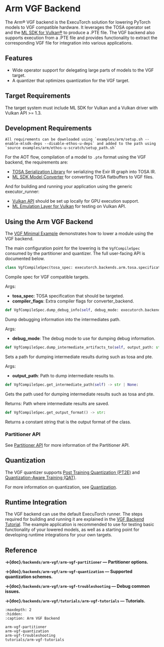 # Arm VGF Backend

The Arm&reg; VGF backend is the ExecuTorch solution for lowering PyTorch models to VGF compatible hardware.
It leverages the TOSA operator set and the [ML SDK for Vulkan&reg;](https://github.com/arm/ai-ml-sdk-for-vulkan?tab=readme-ov-file) to produce a .PTE file.
The VGF backend also supports execution from a .PTE file and provides functionality to extract the corresponding VGF file for integration into various applications.

## Features

- Wide operator support for delegating large parts of models to the VGF target.
- A quantizer that optimizes quantization for the VGF target.

## Target Requirements

The target system must include ML SDK for Vulkan and a Vulkan driver with Vulkan API >= 1.3.

## Development Requirements

```{tip}
All requirements can be downloaded using `examples/arm/setup.sh --enable-mlsdk-deps --disable-ethos-u-deps` and added to the path using
`source examples/arm/ethos-u-scratch/setup_path.sh`
```

For the AOT flow, compilation of a model to `.pte` format using the VGF backend, the requirements are:
- [TOSA Serialization Library](https://www.mlplatform.org/tosa/software.html) for serializing the Exir IR graph into TOSA IR.
- [ML SDK Model Converter](https://github.com/arm/ai-ml-sdk-model-converter) for converting TOSA flatbuffers to VGF files.

And for building and running your application using the generic executor_runner:
- [Vulkan API](https://www.vulkan.org) should be set up locally for GPU execution support.
- [ML Emulation Layer for Vulkan](https://github.com/arm/ai-ml-emulation-layer-for-vulkan) for testing on Vulkan API.

## Using the Arm VGF Backend

The [VGF Minimal Example](https://github.com/pytorch/executorch/blob/main/examples/arm/vgf_minimal_example.ipynb) demonstrates how to lower a module using the VGF backend.

The main configuration point for the lowering is the `VgfCompileSpec` consumed by the partitioner and quantizer.
The full user-facing API is documented below.

```python
class VgfCompileSpec(tosa_spec: executorch.backends.arm.tosa.specification.TosaSpecification | str | None = None, compiler_flags: list[str] | None = None)
```
Compile spec for VGF compatible targets.

Args:
- **tosa_spec**: TOSA specification that should be targeted.
- **compiler_flags**: Extra compiler flags for converter_backend.

```python
def VgfCompileSpec.dump_debug_info(self, debug_mode: executorch.backends.arm.common.arm_compile_spec.ArmCompileSpec.DebugMode | None):
```
Dump debugging information into the intermediates path.

Args:
- **debug_mode**: The debug mode to use for dumping debug information.

```python
def VgfCompileSpec.dump_intermediate_artifacts_to(self, output_path: str | None):
```
Sets a path for dumping intermediate results during such as tosa and pte.

Args:
- **output_path**: Path to dump intermediate results to.

```python
def VgfCompileSpec.get_intermediate_path(self) -> str | None:
```
Gets the path used for dumping intermediate results such as tosa and pte.

Returns:
    Path where intermediate results are saved.

```python
def VgfCompileSpec.get_output_format() -> str:
```
Returns a constant string that is the output format of the class.



### Partitioner API

See [Partitioner API](arm-vgf-partitioner.md) for more information of the Partitioner API.

## Quantization

The VGF quantizer supports [Post Training Quantization (PT2E)](https://docs.pytorch.org/ao/main/tutorials_source/pt2e_quant_ptq.html)
and [Quantization-Aware Training (QAT)](https://docs.pytorch.org/ao/main/tutorials_source/pt2e_quant_qat.html).

For more information on quantization, see [Quantization](arm-vgf-quantization.md).

## Runtime Integration

The VGF backend can use the default ExecuTorch runner. The steps required for building and running it are explained in the [VGF Backend Tutorial](tutorials/vgf-getting-started.md).
The example application is recommended to use for testing basic functionality of your lowered models, as well as a starting point for developing runtime integrations for your own targets.

## Reference

**→{doc}`/backends/arm-vgf/arm-vgf-partitioner` — Partitioner options.**

**→{doc}`/backends/arm-vgf/arm-vgf-quantization` — Supported quantization schemes.**

**→{doc}`/backends/arm-vgf/arm-vgf-troubleshooting` — Debug common issues.**

**→{doc}`/backends/arm-vgf/tutorials/arm-vgf-tutorials` — Tutorials.**


```{toctree}
:maxdepth: 2
:hidden:
:caption: Arm VGF Backend

arm-vgf-partitioner
arm-vgf-quantization
arm-vgf-troubleshooting
tutorials/arm-vgf-tutorials
```
